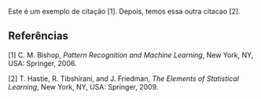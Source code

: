 Este é um exemplo de citação [1]. Depois, temos essa outra citacao [2].

## Referências
[1] C. M. Bishop, *Pattern Recognition and Machine Learning*, New York, NY, USA: Springer, 2006.

[2] T. Hastie, R. Tibshirani, and J. Friedman, *The Elements of Statistical Learning*, New York, NY, USA: Springer, 2009.

